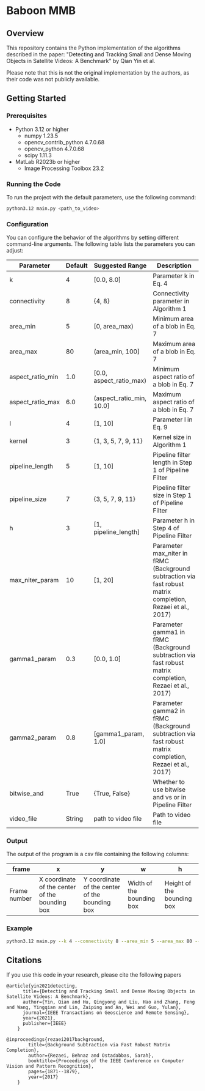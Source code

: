 # Baboon MMB

## Overview

This repository contains the Python implementation of the algorithms described in the paper: "Detecting and Tracking Small and Dense Moving Objects in Satellite Videos: A Benchmark" by Qian Yin et al. 

Please note that this is not the original implementation by the authors, as their code was not publicly available.

## Getting Started

### Prerequisites
- Python 3.12 or higher
  -  numpy 1.23.5
  - opencv_contrib_python 4.7.0.68
  - opencv_python 4.7.0.68
  - scipy 1.11.3
- MatLab R2023b or higher
  - Image Processing Toolbox 23.2

### Running the Code
To run the project with the default parameters, use the following command:
```bash
python3.12 main.py <path_to_video>
```
### Configuration

You can configure the behavior of the algorithms by setting different command-line arguments. The following table lists the parameters you can adjust:

| Parameter | Default | Suggested Range | Description |
| --- | --- | --- | --- |
| k | 4 | [0.0, 8.0] | Parameter k in Eq. 4 |
| connectivity | 8 | {4, 8} | Connectivity parameter in Algorithm 1 |
| area_min | 5 | [0, area_max) | Minimum area of a blob in Eq. 7 |
| area_max | 80 | (area_min, 100] | Maximum area of a blob in Eq. 7 |
| aspect_ratio_min | 1.0 | [0.0, aspect_ratio_max) | Minimum aspect ratio of a blob in Eq. 7 |
| aspect_ratio_max | 6.0 | (aspect_ratio_min, 10.0] | Maximum aspect ratio of a blob in Eq. 7 |
| l | 4 | [1, 10] | Parameter l in Eq. 9 |
| kernel | 3 | {1, 3, 5, 7, 9, 11} | Kernel size in Algorithm 1 |
| pipeline_length | 5 | [1, 10] | Pipeline filter length in Step 1 of Pipeline Filter |
| pipeline_size | 7 | {3, 5, 7, 9, 11} | Pipeline filter size in Step 1 of Pipeline Filter |
| h | 3 | [1, pipeline_length] | Parameter h in Step 4 of Pipeline Filter |
| max_niter_param | 10 | [1, 20] | Parameter max_niter in fRMC (Background subtraction via fast robust matrix completion, Rezaei et al., 2017) |
| gamma1_param | 0.3 | [0.0, 1.0] | Parameter gamma1 in fRMC (Background subtraction via fast robust matrix completion, Rezaei et al., 2017) |
| gamma2_param | 0.8 | [gamma1_param, 1.0] | Parameter gamma2 in fRMC (Background subtraction via fast robust matrix completion, Rezaei et al., 2017) |
| bitwise_and | True | {True, False} | Whether to use bitwise and vs or in Pipeline Filter |
| video_file | String | path to video file | Path to video file |

### Output
The output of the program is a csv file containing the following columns:

|frame|x|y|w|h|
| --- | --- | --- | --- | --- |
|Frame number|X coordinate of the center of the bounding box|Y coordinate of the center of the bounding box|Width of the bounding box|Height of the bounding box|

### Example
```bash
python3.12 main.py --k 4 --connectivity 8 --area_min 5 --area_max 80 --aspect_ratio_min 1.0 --aspect_ratio_max 6.0 --l 4 --kernel 3 <path_to_video>
```

## Citations
If you use this code in your research, please cite the following papers
```
@article{yin2021detecting,
      title={Detecting and Tracking Small and Dense Moving Objects in Satellite Videos: A Benchmark},
      author={Yin, Qian and Hu, Qingyong and Liu, Hao and Zhang, Feng and Wang, Yingqian and Lin, Zaiping and An, Wei and Guo, Yulan},
      journal={IEEE Transactions on Geoscience and Remote Sensing},
      year={2021},
      publisher={IEEE}
    }
```

```
@inproceedings{rezaei2017background,
        title={Background Subtraction via Fast Robust Matrix Completion},
        author={Rezaei, Behnaz and Ostadabbas, Sarah},
        booktitle={Proceedings of the IEEE Conference on Computer Vision and Pattern Recognition},
        pages={1871--1879},
        year={2017}
    }
```